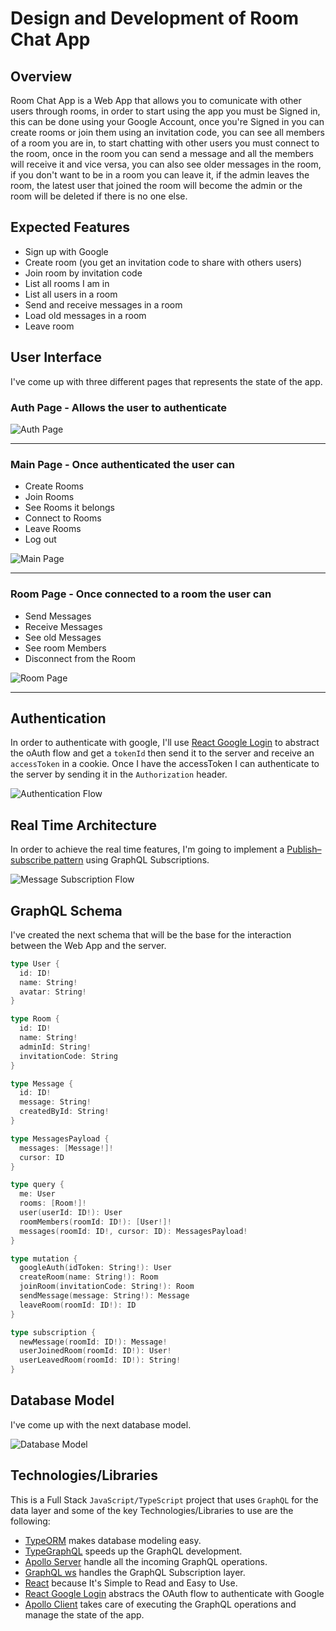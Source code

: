 # Design and Development of Room Chat App

## Overview

Room Chat App is a Web App that allows you to comunicate with other users through rooms, in order to start using the app you must be Signed in, this can be done using your Google Account, once you're Signed in you can create rooms or join them using an invitation code, you can see all members of a room you are in, to start chatting with other users you must connect to the room, once in the room you can send a message and all the members will receive it and vice versa, you can also see older messages in the room, if you don't want to be in a room you can leave it, if the admin leaves the room, the latest user that joined the room will become the admin or the room will be deleted if there is no one else.

## Expected Features

- Sign up with Google
- Create room (you get an invitation code to share with others users)
- Join room by invitation code
- List all rooms I am in
- List all users in a room
- Send and receive messages in a room
- Load old messages in a room
- Leave room

## User Interface

I've come up with three different pages that represents the state of the app.

### Auth Page - Allows the user to authenticate

![Auth Page](assets/AuthPage.png)

---

### Main Page - Once authenticated the user can

- Create Rooms
- Join Rooms
- See Rooms it belongs
- Connect to Rooms
- Leave Rooms
- Log out

![Main Page](assets/MainPage.png)

---

### Room Page - Once connected to a room the user can

- Send Messages
- Receive Messages
- See old Messages
- See room Members
- Disconnect from the Room

![Room Page](assets/RoomPage.png)

---

## Authentication

In order to authenticate with google, I'll use [React Google Login](https://github.com/anthonyjgrove/react-google-login) to abstract the oAuth flow and get a `tokenId` then send it to the server and receive an `accessToken` in a cookie. Once I have the accessToken I can authenticate to the server by sending it in the `Authorization` header.

![Authentication Flow](assets/AuthenticationFlow.png)

## Real Time Architecture

In order to achieve the real time features, I'm going to implement a [Publish–subscribe pattern](https://en.wikipedia.org/wiki/Publish%E2%80%93subscribe_pattern) using GraphQL Subscriptions.

![Message Subscription Flow](assets/MessageSubscriptionFlow.png)

## GraphQL Schema

I've created the next schema that will be the base for the interaction between the Web App and the server.

```go
type User {
  id: ID!
  name: String!
  avatar: String!
}

type Room {
  id: ID!
  name: String!
  adminId: String!
  invitationCode: String
}

type Message {
  id: ID!
  message: String!
  createdById: String!
}

type MessagesPayload {
  messages: [Message!]!
  cursor: ID
}

type query {
  me: User
  rooms: [Room!]!
  user(userId: ID!): User
  roomMembers(roomId: ID!): [User!]!
  messages(roomId: ID!, cursor: ID): MessagesPayload!
}

type mutation {
  googleAuth(idToken: String!): User
  createRoom(name: String!): Room
  joinRoom(invitationCode: String!): Room
  sendMessage(message: String!): Message
  leaveRoom(roomId: ID!): ID
}

type subscription {
  newMessage(roomId: ID!): Message!
  userJoinedRoom(roomId: ID!): User!
  userLeavedRoom(roomId: ID!): String!
}
```

## Database Model

I've come up with the next database model.

![Database Model](assets/DatabaseModel.png)

## Technologies/Libraries

This is a Full Stack `JavaScript/TypeScript` project that uses `GraphQL` for the data layer and some of the key Technologies/Libraries to use are the following:

- [TypeORM](https://typeorm.io/#/) makes database modeling easy.
- [TypeGraphQL](https://typegraphql.com) speeds up the GraphQL development.
- [Apollo Server](https://www.apollographql.com/docs/apollo-server/) handle all the incoming GraphQL operations.
- [GraphQL ws](https://github.com/enisdenjo/graphql-ws) handles the GraphQL Subscription layer.
- [React](https://reactjs.org) because It's Simple to Read and Easy to Use.
- [React Google Login](https://github.com/anthonyjgrove/react-google-login) abstracs the OAuth flow to authenticate with Google
- [Apollo Client](https://www.apollographql.com/docs/react/) takes care of executing the GraphQL operations and manage the state of the app.
